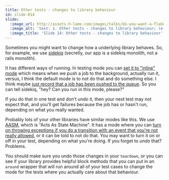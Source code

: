 ```yaml
---
title: Other tests - changes to library behaviour
id: slide-014
slide:
  :image_url: http://assets.h-lame.com/images/talks/do-you-want-a-flake-with-that/slides/014.png
  :image_alt: 'text: 1. Other tests - changes to library behaviour; (e.g. inline mode for sidekiq or whiny transitions on AASM); Fixed with: undoing those changes in teardown; using block style behaviour change method; Sidekiq:: Testing.inline do; # exercise your code that wants a job to run and then verify the results of running that job; end'
  :image_title: 'Slide 14: Other tests - changes to library behaviour'
---
```

Sometimes you might want to change how a underlying library behaves. So, for example, we use [sidekiq](https://sidekiq.org) (secretly, our app is a sidekiq monolith, not a rails monolith).

It has different ways of running.  In testing mode you can [set it to "inline" mode](https://github.com/sidekiq/sidekiq/wiki/Testing#testing-workers-inline) which means when we push a job to the background, actually run it, versus, I think the default mode is to not do that and do something else.  I think maybe [just record that a job has been pushed to the queue](https://github.com/sidekiq/sidekiq/wiki/Testing#testing-worker-queueing-fake).  So you can tell sidekiq, "hey? Can you run in this mode, please?"

If you do that in one test and don't undo it, then your next test may not expect that, and you'll get failures because the job has or hasn't run, depending on what you really wanted.

Probably lots of your other libraries have similar modes like this. We use [AASM](https://github.com/aasm/aasm), which is "Acts As State Machine". It has a mode where you can [turn on throwing exceptions if you do a transition with an event that you're not really allowed](https://www.rubydoc.info/gems/aasm/AASM%2FConfiguration:whiny_transitions), or it can be told to not do that.  You may want to turn it on or off in your test, depending on what you're doing.  If you forget to _undo_ that?  Problems.

You should make sure you undo those changes in your `teardown`, or you can see if your library provides helpful block methods that you can put in an `around` wrapper that will run around all of your test cases to change the mode for the tests where you actually care about that behaviour.
